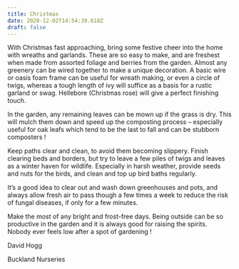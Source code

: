 ```yaml
---
title: Christmas
date: 2020-12-02T14:54:39.618Z
draft: false
---
```


With Christmas fast approaching, bring some festive cheer into the home with wreaths and garlands. These are so easy to make, and are freshest when made from assorted foliage and berries from the garden. Almost any greenery can be wired together to make a unique decoration. A basic wire or oasis foam frame can be useful for wreath making, or even a circle of twigs, whereas a tough length of ivy will suffice as a basis for a rustic garland or swag. Hellebore (Christmas rose) will give a perfect finishing touch. 

In the garden, any remaining leaves can be mown up if the grass is dry. This will mulch them down and speed up the composting process – especially useful for oak leafs which tend to be the last to fall and can be stubborn composters ! 

Keep paths clear and clean, to avoid them becoming slippery. Finish clearing beds and borders, but try to leave a few piles of twigs and leaves as a winter haven for wildlife. Especially in harsh weather, provide seeds and nuts for the birds, and clean and top up bird baths regularly. 

It’s a good idea to clear out and wash down greenhouses and pots, and always allow fresh air to pass though a few times a week to reduce the risk of fungal diseases, if only for a few minutes. 

Make the most of any bright and frost-free days. Being outside can be so productive in the garden and it is always good for raising the spirits.  Nobody ever feels low after a spot of gardening ! 

David Hogg

Buckland Nurseries 
